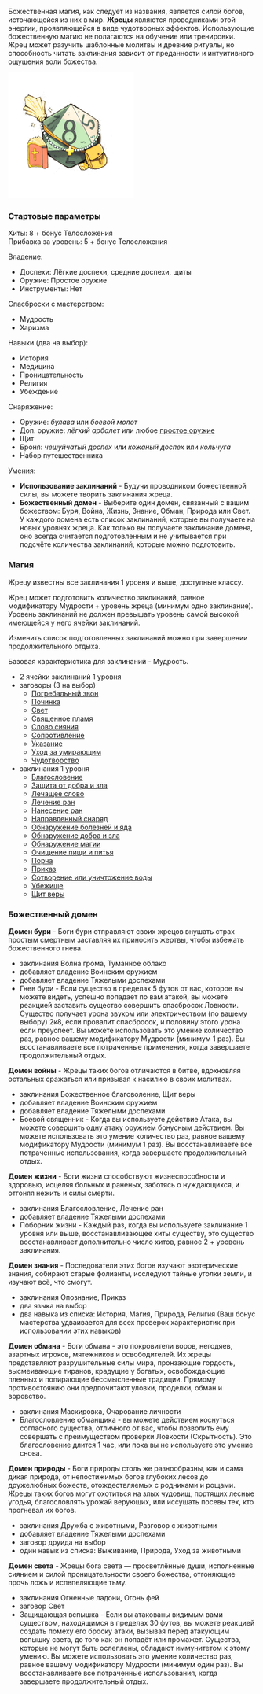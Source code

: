 Божественная магия, как следует из названия, является силой богов, источающейся из них в мир. **Жрецы** являются проводниками этой энергии, проявляющейся в виде чудотворных эффектов. Использующие божественную магию не полагаются на обучение или тренировки. Жрец может разучить шаблонные молитвы и древние ритуалы, но способность читать заклинания зависит от преданности и интуитивного ощущения воли божества.

![класс|150](/Img/cliric.png)
### Стартовые параметры
Хиты: 8 + бонус Телосложения<br>
Прибавка за уровень: 5 + бонус Телосложения

Владение:
- Доспехи: Лёгкие доспехи, средние доспехи, щиты
- Оружие: Простое оружие
- Инструменты: Нет

Спасброски с мастерством:
- Мудрость
- Харизма

Навыки (два на выбор):
- История
- Медицина
- Проницательность
- Религия
- Убеждение

Снаряжение:
- Оружие: *булава* или *боевой молот*
- Доп. оружие: *лёгкий арбалет* или любое [простое оружие](<../Владение оружием.md>)
- Щит
- Броня: *чешуйчатый доспех* или *кожаный доспех* или *кольчуга*
- Набор путешественника

Умения:
- **Использование заклинаний** - Будучи проводником божественной силы, вы можете творить заклинания жреца.
- **Божественный домен** - Выберите один домен, связанный с вашим божеством: Буря, Война, Жизнь, Знание, Обман, Природа или Свет. У каждого домена есть список заклинаний, которые вы получаете на новых уровнях жреца. Как только вы получаете заклинание домена, оно всегда считается подготовленным и не учитывается при подсчёте количества заклинаний, которые можно подготовить.

### Магия
Жрецу известны все заклинания 1 уровня и выше, доступные классу.

Жрец может подготовить количество заклинаний, равное модификатору Мудрости + уровень жреца (минимум одно заклинание). Уровень заклинаний не должен превышать уровень самой высокой имеющейся у него ячейки заклинаний.

Изменить список подготовленных заклинаний можно при завершении продолжительного отдыха.

Базовая характеристика для заклинаний - Мудрость.

- 2 ячейки заклинаний 1 уровня
- заговоры (3 на выбор)
	- [Погребальный звон](</Правила/Магия/Погребальный звон.md>)
	- [Починка](</Правила/Магия/Починка.md>)
	- [Свет](</Правила/Магия/Свет.md>)
	- [Священное пламя](</Правила/Магия/Священное пламя.md>)
	- [Слово сияния](</Правила/Магия/Слово сияния.md>)
	- [Сопротивление](</Правила/Магия/Сопротивление.md>)
	- [Указание](</Правила/Магия/Указание.md>)
	- [Уход за умирающим](</Правила/Магия/Уход за умирающим.md>)
	- [Чудотворство](</Правила/Магия/Чудотворство.md>)
- заклинания 1 уровня
	- [Благословение](</Правила/Магия/Благословение.md>)
	- [Защита от добра и зла](</Правила/Магия/Защита от добра и зла.md>)
	- [Лечащее слово](</Правила/Магия/Лечащее слово.md>)
	- [Лечение ран](</Правила/Магия/Лечение ран.md>)
	- [Нанесение ран](</Правила/Магия/Нанесение ран.md>)
	- [Направленный снаряд](</Правила/Магия/Направленный снаряд.md>)
	- [Обнаружение болезней и яда](</Правила/Магия/Обнаружение болезней и яда.md>)
	- [Обнаружение добра и зла](</Правила/Магия/Обнаружение добра и зла.md>)
	- [Обнаружение магии](</Правила/Магия/Обнаружение магии.md>)
	- [Очищение пищи и питья](</Правила/Магия/Очищение пищи и питья.md>)
	- [Порча](</Правила/Магия/Порча.md>)
	- [Приказ](</Правила/Магия/Приказ.md>)
	- [Сотворение или уничтожение воды](</Правила/Магия/Сотворение или уничтожение воды.md>)
	- [Убежище](</Правила/Магия/Убежище.md>)
	- [Щит веры](</Правила/Магия/Щит веры.md>)

### Божественный домен
**Домен бури** - Боги бури отправляют своих жрецов внушать страх простым смертным заставляя их приносить жертвы, чтобы избежать божественного гнева.
- заклинания Волна грома, Туманное облако
- добавляет владение Воинским оружием
- добавляет владение Тяжелыми доспехами
- Гнев бури - Если существо в пределах 5 футов от вас, которое вы можете видеть, успешно попадает по вам атакой, вы можете реакцией заставить существо совершить спасбросок Ловкости. Существо получает урона звуком или электричеством (по вашему выбору) 2к8, если провалит спасбросок, и половину этого урона если преуспеет. Вы можете использовать это умение количество раз, равное вашему модификатору Мудрости (минимум 1 раз). Вы восстанавливаете все потраченные применения, когда завершаете продолжительный отдых.

**Домен войны** - Жрецы таких богов отличаются в битве, вдохновляя остальных сражаться или призывая к насилию в своих молитвах.
- заклинания Божественное благоволение, Щит веры
- добавляет владение Воинским оружием
- добавляет владение Тяжелыми доспехами
- Боевой священник - Когда вы используете действие Атака, вы можете совершить одну атаку оружием бонусным действием. Вы можете использовать это умение количество раз, равное вашему модификатору Мудрости (минимум 1 раз). Вы восстанавливаете все потраченные использования, когда завершаете продолжительный отдых.

**Домен жизни** - Боги жизни способствуют жизнеспособности и здоровью, исцеляя больных и раненых, заботясь о нуждающихся, и отгоняя нежить и силы смерти.
- заклинания Благословление, Лечение ран
- добавляет владение Тяжелыми доспехами
- Поборник жизни - Каждый раз, когда вы используете заклинание 1 уровня или выше, восстанавливающее хиты существу, это существо восстанавливает дополнительно число хитов, равное 2 + уровень заклинания.

**Домен знания** - Последователи этих богов изучают эзотерические знания, собирают старые фолианты, исследуют тайные уголки земли, и изучают всё, что смогут.
- заклинания Опознание, Приказ
- два языка на выбор
- два навыка из списка: История, Магия, Природа, Религия (Ваш бонус мастерства удваивается для всех проверок характеристик при использовании этих навыков)

**Домен обмана** - Боги обмана - это покровители воров, негодяев, азартных игроков, мятежников и освободителей. Их жрецы представляют разрушительные силы мира, пронзающие гордость, высмеивающие тиранов, крадущие у богатых, освобождающие пленных и попирающие бессмысленные традиции. Прямому противостоянию они предпочитают уловки, проделки, обман и воровство.
- заклинания Маскировка, Очарование личности
- Благословление обманщика - вы можете действием коснуться согласного существа, отличного от вас, чтобы позволить ему совершать с преимуществом проверки Ловкости (Скрытность). Это благословение длится 1 час, или пока вы не используете это умение снова.

**Домен природы** - Боги природы столь же разнообразны, как и сама дикая природа, от непостижимых богов глубоких лесов до дружелюбных божеств, отождествляемых с родниками и рощами. Жрецы таких богов могут охотиться на злых чудовищ, портящих лесные угодья, благословлять урожай верующих, или иссушать посевы тех, кто прогневал их богов.
- заклинания Дружба с животными, Разговор с животными
- добавляет владение Тяжелыми доспехами
- заговор друида на выбор
- один навык из списка: Выживание, Природа, Уход за животными

**Домен света** - Жрецы бога света — просветлённые души, исполненные сиянием и силой проницательности своего божества, отгоняющие прочь ложь и испепеляющие тьму.
- заклинания Огненные ладони, Огонь фей
- заговор Свет
- Защищающая вспышка - Если вы атакованы видимым вами существом, находящимся в пределах 30 футов, вы можете реакцией создать помеху его броску атаки, вызывая перед атакующим вспышку света, до того как он попадёт или промажет. Существа, которые не могут быть ослеплены, обладают иммунитетом к этому умению. Вы можете использовать это умение количество раз, равное вашему модификатору Мудрости (минимум один раз). Вы восстанавливаете все потраченные использования, когда завершаете продолжительный отдых.

